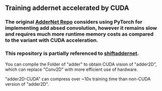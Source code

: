 ## Training addernet accelerated by CUDA

### The original <a href="https://arxiv.org/abs/1912.13200">AdderNet Repo</a> considers using PyTorch for implementing add absed convolution, however it remains slow and requires much more runtime memory costs as compared to the variant with CUDA acceleration.

### This repository is partially referenced to <a href="https://arxiv.org/abs/2010.12785">shiftaddernet</a>.


You can compile the Folder of "adder" to obtain CUDA vision of "adder2D", which can replace "Conv2D" with more efficient use of hardware.<br>

"adder2D-CUDA" can compress over ~10x training time than non-CUDA version of "adder2D".


